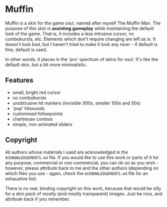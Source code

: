 Muffin
======

Muffin is a skin for the game osu!, named after myself The Muffin Man. The
purpose of this skin is **assisting gameplay** while maintaining the default
look of the game. That is, it includes a less intrusive cursor, no combobursts,
etc. Elements which don't require changing are left as is. It doesn't look
*bad*, but I haven't tried to make it look any nicer - if default is fine,
default is used.

In other words, it places in the 'pro' spectrum of skins for osu!. It's like the
default skin, but a bit more minimalistic.


## Features

 - small, bright red cursor
 - no combobursts
 - unobtrusive hit markers (invisible 300s, smaller 100s and 50s)
 - 'pop' hitsounds
 - customised followpoints
 - chartreuse combos
 - simple, non-animated sliders


## Copyright

All authors whose materials I used are acknowledged in the `ACKNOWLEDGEMENTS.md`
file. If you would like to use this work or parts of it for any purpose,
commercial or non-commercial, you can do so as you wish - however, please
attribute back to me and the other authors (depending on which files you use -
again, check the `ACKNOWLEDGEMENTS.md` file for an exhaustive list).

There is no real, binding copyright on this work, because that would be silly
for a skin pack of mostly (and mostly transparent) images. Just be nice, and
attribute back if you remember.
